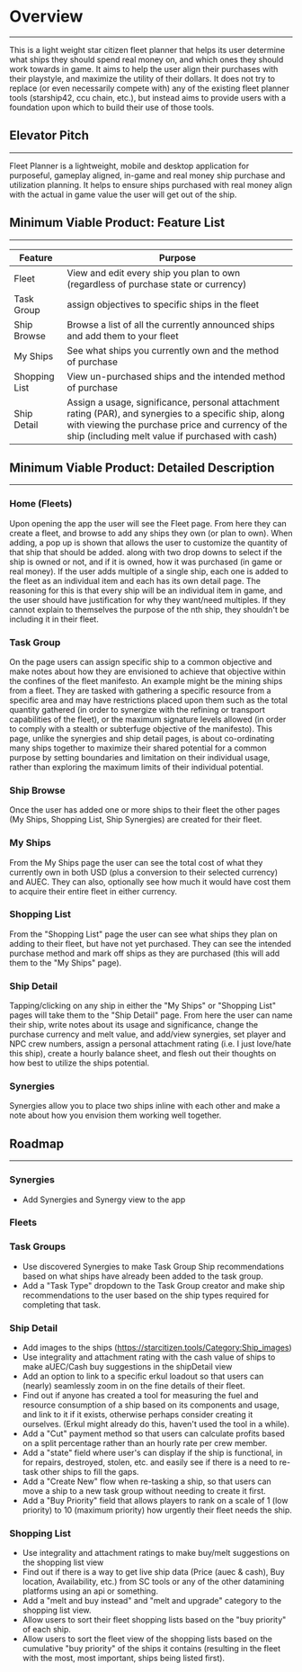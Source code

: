 # Overview
***
This is a light weight star citizen fleet planner that helps its user determine what ships they should spend real money on, and which ones they should work towards in game. It aims to help the user align their purchases with their playstyle, and maximize the utility of their dollars. It does not try to replace (or even necessarily compete with) any of the existing fleet planner tools (starship42, ccu chain, etc.), but instead aims to provide users with a foundation upon which to build their use of those tools.

## Elevator Pitch
***
Fleet Planner is a lightweight, mobile and desktop application for purposeful, gameplay aligned, in-game and real money ship purchase and utilization planning. It helps to ensure ships purchased with real money align with the actual in game value the user will get out of the ship.

## Minimum Viable Product: Feature List
***

| Feature        | Purpose                                                                                                                          |
| -------------- | -------------------------------------------------------------------------------------------------------------------------------- |
| Fleet          | View and edit every ship you plan to own (regardless of purchase state or currency)    
| Task Group | assign objectives to specific ships in the fleet|
| Ship Browse    | Browse a list of all the currently announced ships and add them to your fleet                                                                |
| My Ships       | See what ships you currently own and the method of purchase                                                                      |
| Shopping List  | View un-purchased ships and the intended method of purchase                                                                      |
| Ship Detail    | Assign a usage, significance, personal attachment rating (PAR), and synergies to a specific ship, along with viewing the purchase price and currency of the ship (including melt value if purchased with cash)|

## Minimum Viable Product: Detailed Description
***
### Home (Fleets)
Upon opening the app the user will see the Fleet page. From here they can create a fleet, and browse to add any ships they own (or plan to own). When adding, a pop up is shown that allows the user to customize the quantity of that ship that should be added. along with two drop downs to select if the ship is owned or not, and if it is owned, how it was purchased (in game or real money). If the user adds multiple of a single ship, each one is added to the fleet as an individual item and each has its own detail page. The reasoning for this is that every ship will be an individual item in game, and the user should have justification for why they want/need multiples. If they cannot explain to themselves the purpose of the nth ship, they shouldn't be including it in their fleet.

### Task Group
On the page users can assign specific ship to a common objective and make notes about how they are envisioned to achieve that objective within the confines of the fleet manifesto. An example might be the mining ships from a fleet. They are tasked with gathering a specific resource from a specific area and may have restrictions placed upon them such as the total quantity gathered (in order to synergize with the refining or transport capabilities of the fleet), or the maximum signature levels allowed (in order to comply with a stealth or subterfuge objective of the manifesto). This page, unlike the synergies and ship detail pages, is about co-ordinating many ships together to maximize their shared potential for a common purpose by setting boundaries and limitation on their individual usage, rather than exploring the maximum limits of their individual potential.

### Ship Browse
Once the user has added one or more ships to their fleet the other pages (My Ships, Shopping List, Ship Synergies) are created for their fleet.

### My Ships
From the My Ships page the user can see the total cost of what they currently own in both USD (plus a conversion to their selected currency) and AUEC. They can also, optionally see how much it would have cost them to acquire their entire fleet in either currency. 

### Shopping List
From the "Shopping List" page the user can see what ships they plan on adding to their fleet, but have not yet purchased. They can see the intended purchase method and mark off ships as they are purchased (this will add them to the "My Ships" page). 

### Ship Detail
Tapping/clicking on any ship in either the "My Ships" or "Shopping List" pages will take them to the "Ship Detail" page. From here the user can name their ship, write notes about its usage and significance, change the purchase currency and melt value, and add/view synergies, set player and NPC crew numbers, assign a personal attachment rating (i.e. I just love/hate this ship), create a hourly balance sheet, and flesh out their thoughts on how best to utilize the ships potential.

### Synergies
Synergies allow you to place two ships inline with each other and make a note about how you envision them working well together.

## Roadmap
***

### Synergies
- Add Synergies and Synergy view to the app
### Fleets
### Task Groups
- Use discovered Synergies to make Task Group Ship recommendations based on what ships have already been added to the task group.
- Add a "Task Type" dropdown to the Task Group creator and make ship recommendations to the user based on the ship types required for completing that task.
### Ship Detail
- Add images to the ships (https://starcitizen.tools/Category:Ship_images)
- Use integrality and attachment rating with the cash value of ships to make aUEC/Cash buy suggestions in the shipDetail view
- Add an option to link to a specific erkul loadout so that users can (nearly) seamlessly zoom in on the fine details of their fleet.
- Find out if anyone has created a tool for measuring the fuel and resource consumption of a ship based on its components and usage, and link to it if it exists, otherwise perhaps consider creating it ourselves. (Erkul might already do this, haven't used the tool in a while).
- Add a "Cut" payment method so that users can calculate profits based on a split percentage rather than an hourly rate per crew member.
- Add a "state" field where user's can display if the ship is functional, in for repairs, destroyed, stolen, etc. and easily see if there is a need to re-task other ships to fill the gaps.
- Add a "Create New" flow when re-tasking a ship, so that users can move a ship to a new task group without needing to create it first.
- Add a "Buy Priority" field that allows players to rank on a scale of 1 (low priority) to 10 (maximum priority) how urgently their fleet needs the ship.
### Shopping List
- Use integrality and attachment ratings to make buy/melt suggestions on the shopping list view
- Find out if there is a way to get live ship data (Price (auec & cash), Buy location, Availability, etc.) from SC tools or any of the other datamining platforms using an api or something.
- Add a "melt and buy instead" and "melt and upgrade" category to the shopping list view.
- Allow users to sort their fleet shopping lists based on the "buy priority" of each ship.
- Allow users to sort the fleet view of the shopping lists based on the cumulative "buy priority" of the ships it contains (resulting in the fleet with the most, most important, ships being listed first).
